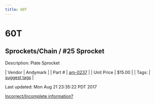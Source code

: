 ```yaml
---
title: 60T
---
```


# 60T
## Sprockets/Chain / #25 Sprocket
Description: 	Plate Sprocket 

| Vendor | Andymark | 
| Part # | [am-0237](http://www.andymark.com/Sprocket-p/am-0237.htm) | 
| Unit Price | $15.00 | 
| Tags: | [suggest tags](https://docs.google.com/forms/d/e/1FAIpQLSeWyY8v3RgOty-MyWmh9U0iivNYN_molChYyS-0U-o-kOAv_g/viewform) | 

Last updated: Mon Aug 21 23:35:22 PDT 2017

 [Incorrect/Incomplete information?](https://docs.google.com/forms/d/e/1FAIpQLSeWyY8v3RgOty-MyWmh9U0iivNYN_molChYyS-0U-o-kOAv_g/viewform)